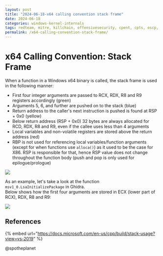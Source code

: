 ```yaml
---
layout: post
title: "2024-06-18-x64 calling convention stack frame"
date: 2024-06-18
categories: windows-kernel-internals
tags: redteam, mitre, killchain, offensivesecurity, cpent, cpts, oscp, exploit
permalink: /x64-calling-convention-stack-frame/
---
```


# x64 Calling Convention: Stack Frame

When a function in a Windows x64 binary is called, the stack frame is used in the following manner:

* First four integer arguments are passed to RCX, RDX, R8 and R9 registers accordingly \(green\)
* Arguments 5, 6, and further are pushed on to the stack \(blue\)
* Return address to the caller's next instruction is pushed is found at RSP + 0x0 \(yellow\)
* Below return address \(RSP + 0x0\) 32 bytes are always allocated for RCD, RDX, R8 and R9, even if the callee  uses less than 4 arguments
* Local variables and non-volatile registers are stored above the return address \(red\)
* RBP is not used for referencing local variables/function arguments \(except for when functions use `alloca()`\) as it used to be the case for X86. RSP is responsible for that, hence RSP value does not change throughout the function body \(push and pop is only used for epilogue/prologue\)

![](../../.gitbook/assets/image%20%28590%29.png)

As an example, let's take a look at the function `msv1_0.LsaInitializePackage` in Ghidra.   
Below shows how the first four arguments are stored in ECX \(lower part of RCX\), RDX, R8 and R9:

![](../../.gitbook/assets/image%20%28733%29.png)

## References

{% embed url="https://docs.microsoft.com/en-us/cpp/build/stack-usage?view=vs-2019" %}



@spotheplanet
